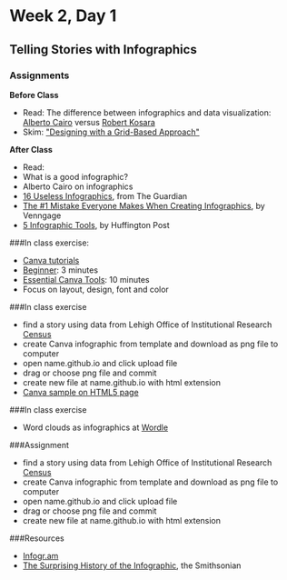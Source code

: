 # Week 2, Day 1 

## Telling Stories with Infographics

### Assignments

**Before Class**

- Read: The difference between infographics and data visualization: [Alberto Cairo](http://www.thefunctionalart.com/2014/03/infographics-to-reveal-visualizations.html) versus [Robert Kosara](https://eagereyes.org/blog/2010/the-difference-between-infographics-and-visualization)
- Skim: ["Designing with a Grid-Based Approach"](https://www.smashingmagazine.com/2007/04/designing-with-grid-based-approach/)

**After Class**

- Read: 
- What is a good infographic?
- Alberto Cairo on infographics
- [16 Useless Infographics](http://www.theguardian.com/news/datablog/gallery/2013/aug/01/16-useless-infographics), from The Guardian
- [The #1 Mistake Everyone Makes When Creating Infographics](https://venngage.com/blog/the-1-mistake-everyone-makes-when-creating-infographics/), by Venngage
- [5 Infographic Tools](http://www.huffingtonpost.com/randy-krum/5-great-online-tools-for-_b_5964874.html), by Huffington Post

###In class exercise:
- [Canva tutorials](https://designschool.canva.com/tutorials/) 
- [Beginner](https://www.canva.com/design/DABt7NIMOCI/XaP1zkyMrDH-rlB7LvuB3g/edit): 3 minutes
- [Essential Canva Tools](https://www.canva.com/design/DABruYYnUZk/KmFa2-jSqTcKj5zUT-s9Cw/edit): 10 minutes
- Focus on layout, design, font and color

###In class exercise
- find a story using data from Lehigh Office of Institutional Research [Census](http://www.lehigh.edu/~oir/census.html)
- create Canva infographic from template and download as png file to computer
- open name.github.io and click upload file
- drag or choose png file and commit
- create new file at name.github.io with html extension
- [Canva sample on HTML5 page](http://jacklule.github.io/pages/canva.html)

###In class exercise
- Word clouds as infographics at [Wordle](http://www.wordle.net/create)

###Assignment
- find a story using data from Lehigh Office of Institutional Research [Census](http://www.lehigh.edu/~oir/census.html)
- create Canva infographic from template and download as png file to computer
- open name.github.io and click upload file
- drag or choose png file and commit
- create new file at name.github.io with html extension

###Resources
- [Infogr.am](https://infogr.am)
- [The Surprising History of the Infographic](http://www.smithsonianmag.com/history/surprising-history-infographic-180959563/?no-ist), the Smithsonian
